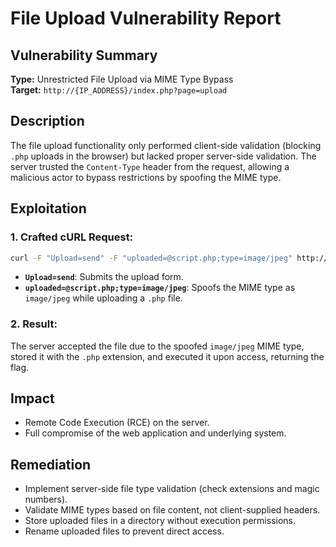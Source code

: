 # File Upload Vulnerability Report

## Vulnerability Summary
**Type:** Unrestricted File Upload via MIME Type Bypass  
**Target:** `http://{IP_ADDRESS}/index.php?page=upload`  

## Description
The file upload functionality only performed client-side validation (blocking `.php` uploads in the browser) but lacked proper server-side validation. The server trusted the `Content-Type` header from the request, allowing a malicious actor to bypass restrictions by spoofing the MIME type.

## Exploitation
### 1. Crafted cURL Request:
```bash
curl -F "Upload=send" -F "uploaded=@script.php;type=image/jpeg" http://{IP_ADDRESS}/index.php?page=upload
```
- **`Upload=send`**: Submits the upload form.
- **`uploaded=@script.php;type=image/jpeg`**: Spoofs the MIME type as `image/jpeg` while uploading a `.php` file.

### 2. Result:
The server accepted the file due to the spoofed `image/jpeg` MIME type, stored it with the `.php` extension, and executed it upon access, returning the flag.

## Impact
- Remote Code Execution (RCE) on the server.
- Full compromise of the web application and underlying system.

## Remediation
- Implement server-side file type validation (check extensions and magic numbers).
- Validate MIME types based on file content, not client-supplied headers.
- Store uploaded files in a directory without execution permissions.
- Rename uploaded files to prevent direct access.
